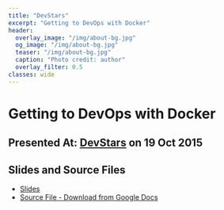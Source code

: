 ```yaml
---
title: "DevStars"
excerpt: "Getting to DevOps with Docker"
header:
  overlay_image: "/img/about-bg.jpg"
  og_image: "/img/about-bg.jpg"
  teaser: "/img/about-bg.jpg"
  caption: "Photo credit: author"
  overlay_filter: 0.5
classes: wide
---
```


# Getting to DevOps with Docker

## Presented At: [DevStars](https://devstars.cz) on 19 Oct 2015

## Slides and Source Files

- [Slides](slides.pdf)
- [Source File - Download   from Google Docs](slides.pptx)
